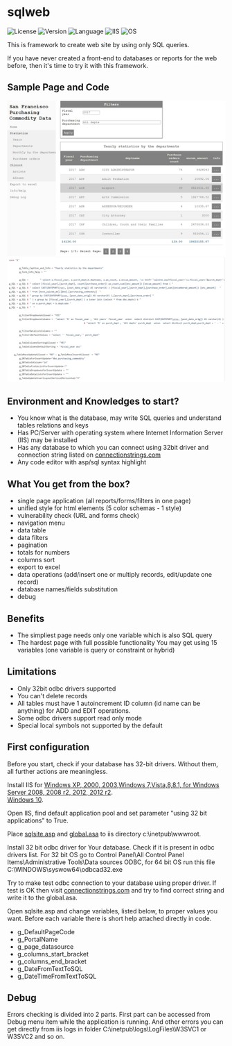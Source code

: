 # sqlweb

![License](https://img.shields.io/badge/license-Apache%202.0-green)
![Version](https://img.shields.io/badge/version-1.02-yellow)
![Language](https://img.shields.io/badge/Language-ASP%20Classic-blue)
![IIS](https://img.shields.io/badge/IIS%20version-Any-blue)
![OS](https://img.shields.io/badge/OS-Any%20from%20Windows%202000-blue)

This is framework to create web site by using only SQL queries. 

If you have never created a front-end to databases or reports for the web before, then it's time to try it with this framework.

## Sample Page and Code

![Page](https://github.com/vku1/sqlweb/blob/main/sample_page.jpg)
![Code](https://github.com/vku1/sqlweb/blob/main/sample_code.jpg)

## Environment and Knowledges to start?

- You know what is the database, may write SQL queries and understand tables relations and keys
- Has PC/Server with operating system where Internet Information Server (IIS) may be installed
- Has any database to which you can connect using 32bit driver and connection string listed on [connectionstrings.com](https://www.connectionstrings.com)
- Any code editor with asp/sql syntax highlight

## What You get from the box?

- single page application (all reports/forms/filters in one page)
- unified style for html elements (5 color schemas - 1 style)
- vulnerability check (URL and forms check)
- navigation menu 
- data table
- data filters
- pagination
- totals for numbers
- columns sort
- export to excel
- data operations (add/insert one or multiply records, edit/update one record)
- database names/fields substitution
- debug

## Benefits

- The simpliest page needs only one variable which is also SQL query
- The hardest page with full possible functionality You may get using 15 variables (one variable is query or constraint or hybrid)

## Limitations

- Only 32bit odbc drivers supported
- You can't delete records
- All tables must have 1 autoincrement ID column (id name can be anything) for ADD and EDIT operations.
- Some odbc drivers support read only mode
- Special local symbols not supported by the default

## First configuration

Before you start, check if your database has 32-bit drivers. Without them, all further actions are meaningless. 

Install IIS for [Windows XP, 2000, 2003](http://www.shotdev.com/asp/asp-installation/install-iis-windows-xp-2000-2003/),[Windows 7,Vista,8,8.1, for Windows Server 2008, 2008 r2, 2012, 2012 r2](https://docs.microsoft.com/en-us/iis/application-frameworks/running-classic-asp-applications-on-iis-7-and-iis-8/classic-asp-not-installed-by-default-on-iis).  
[Windows 10](https://docs.microsoft.com/en-us/answers/questions/370931/does-iis-in-windows-10-support-an-asp-web-site.html).

Open IIS, find default application pool and set parameter "using 32 bit applications" to True.

Place [sqlsite.asp](https://github.com/vku1/sqlweb/blob/main/sqlsite.asp) and [global.asa](https://github.com/vku1/sqlweb/blob/main/global.asp) to iis directory c:\inetpub\wwwroot\.

Install 32 bit odbc driver for Your database. 
Check if it is present in odbc drivers list. 
For 32 bit OS go to Control Panel\All Control Panel Items\Administrative Tools\Data sources ODBC, 
for 64 bit OS run this file C:\WINDOWS\syswow64\odbcad32.exe

Try to make test odbc connection to your database using proper driver. If test is OK then 
visit [connectionstrings.com](https://www.connectionstrings.com) and try to find correct string and write it to the global.asa.

Open sqlsite.asp and change variables, listed below, to proper values you want. Before each variable there is short help attached directly in code.
- g_DefaultPageCode
- g_PortalName
- g_page_datasource
- g_columns_start_bracket
- g_columns_end_bracket
- g_DateFromTextToSQL
- g_DateTimeFromTextToSQL

## Debug

Errors checking is divided into 2 parts. First part can be accessed from Debug menu item while the application is running. 
And other errors you can get directly from iis logs in folder C:\inetpub\logs\LogFiles\W3SVC1 or W3SVC2 and so on. 
